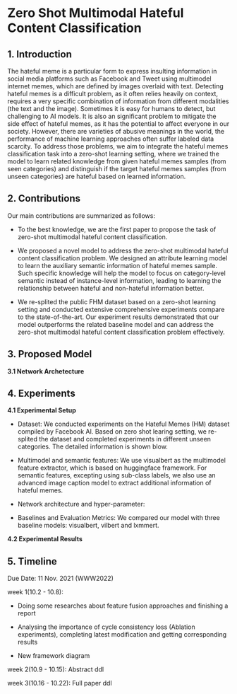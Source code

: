 # Zero Shot Multimodal Hateful Content Classification
**1. Introduction**
----------------------

The hateful meme is a particular form to express insulting information in social media platforms such as Facebook and Tweet using multimodel internet memes, which are defined by images overlaid with text. Detecting hateful memes is a difficult problem, as it often relies heavily on context, requires a very specific combination of information from different modalities (the text and the image). Sometimes it is easy for humans to detect, but challenging to AI models. It is also an significant problem to mitigate the side effect of hateful memes, as it has the potential to affect everyone in our society. However, there are varieties of abusive meanings in the world, the performance of machine learning approaches often suffer labeled data scarcity. To address those problems, we aim to integrate the hateful memes classification task into a zero-shot learning setting, where we trained the model to learn related knowledge from given hateful memes samples (from seen categories) and distinguish if the target hateful memes samples (from unseen categories) are hateful based on learned information.


**2. Contributions**
----------------------
Our main contributions are summarized as follows:

- To the best knowledge, we are the first paper to propose the task of zero-shot multimodal hateful content classification. 

- We proposed a novel model to address the zero-shot multimodal hateful content classification problem. We designed an attribute learning model to learn the auxiliary semantic information of hateful memes sample. Such specific knowledge will help the model to focus on category-level semantic instead of instance-level information, leading to learning the relationship between hateful and non-hateful information better.

- We re-splited the public FHM dataset based on a zero-shot learning setting and conducted extensive comprehensive experiments compare to the state-of-the-art. Our experiment results demonstrated that our model outperforms the related baseline model and can address the zero-shot multimodal hateful content classification problem effectively.


**3. Proposed Model**
----------------------
**3.1 Network Archetecture**


**4. Experiments**
----------------------
**4.1 Experimental Setup**

- Dataset: We conducted experiments on the Hateful Memes (HM) dataset compiled by Facebook AI. Based on zero shot learing setting, we re-splited the dataset and completed experiments in different unseen categories. The detailed information is shown blow. 

- Multimodel and semantic features: We use visualbert as the multimodel feature extractor, which is based on huggingface framework. For semantic features, excepting using sub-class labels, we also use an advanced image caption model to extract additional information of hateful memes. 

- Network architecture and hyper-parameter: 

- Baselines and Evaluation Metrics: We compared our model with three baseline models: visualbert, vilbert and lxmmert.

**4.2 Experimental Results**


**5. Timeline**
----------------------
Due Date: 11 Nov. 2021 (WWW2022)

week 1(10.2 - 10.8): 

- Doing some researches about feature fusion approaches and finishing a report

- Analysing the importance of cycle consistency loss (Ablation experiments), completing latest modification and getting corresponding results

- New framework diagram

week 2(10.9 - 10.15): Abstract ddl

week 3(10.16 - 10.22): Full paper ddl




